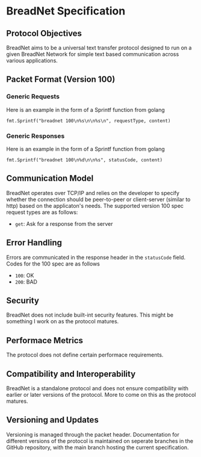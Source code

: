 # BreadNet Specification

## Protocol Objectives

BreadNet aims to be a universal text transfer protocol designed to run on a given BreadNet Network for simple text based communication across various applications.

## Packet Format (Version 100)

### Generic Requests

Here is an example in the form of a Sprintf function from golang

```
fmt.Sprintf("breadnet 100\n%s\n\n%s\n", requestType, content)
```

### Generic Responses

Here is an example in the form of a Sprintf function from golang

```
fmt.Sprintf("breadnet 100\n%d\n\n%s", statusCode, content)
```

## Communication Model

BreadNet operates over TCP/IP and relies on the developer to specify whether the connection should be peer-to-peer or client-server (similar to http) based on the applicaton's needs. The supported version 100 spec request types are as follows:

- `get`: Ask for a response from the server

## Error Handling

Errors are communicated in the response header in the `statusCode` field. Codes for the 100 spec are as follows

- `100`: OK
- `200`: BAD

## Security

BreadNet does not include built-int security features. This might be something I work on as the protocol matures.

## Performace Metrics

The protocol does not define certain performace requirements.

## Compatibility and Interoperability

BreadNet is a standalone protocol and does not ensure compatibility with earlier or later versions of the protocol. More to come on this as the protocol matures.

## Versioning and Updates

Versioning is managed through the packet header. Documentation for different versions of the protocol is maintained on seperate branches in the GitHub repository, with the main branch hosting the current specification.
